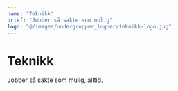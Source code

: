 ```yaml
---
name: "Teknikk"
brief: "Jobber så sakte som mulig"
logo: "@/images/undergrupper_logoer/teknikk-logo.jpg"
---
```


# Teknikk

Jobber så sakte som mulig, alltid.
